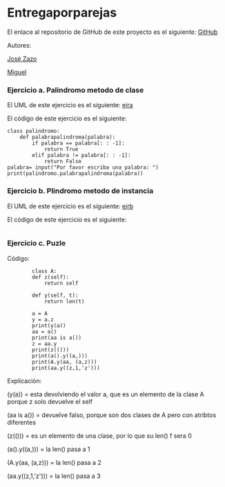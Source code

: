 # Entregaporparejas


El enlace al repositorio de GitHub de este proyecto es el siguiente: [GitHub](https://github.com/jzazooro/Entregaporparejas.git)

Autores:

[José Zazo](https://github.com/jzazooro)

[Miguel](https://github.com/migueliiin)

### Ejercicio a. Palindromo metodo de clase

El UML de este ejercicio es el siguiente:
[ejra](https://github.com/jzazooro/Entregaporparejas/blob/main/UML/ejercicioaUML.drawio.png)

El código de este ejercicio es el siguiente:

```
class palindromo:
    def palabrapalindroma(palabra):
        if palabra == palabra[: : -1]:
            return True
        elif palabra != palabra[: : -1]:
            return False
palabra= input("Por favor escriba una palabra: ")
print(palindromo.palabrapalindroma(palabra))
```

### Ejercicio b. Plindromo metodo de instancia


El UML de este ejercicio es el siguiente:
[ejrb]()

El código de este ejercicio es el siguiente:

```

```


### Ejercicio c. Puzle
    
Código:
    
``` 
        class A: 
        def z(self): 
            return self 
    
        def y(self, t): 
            return len(t) 
    
        a = A 
        y = a.z 
        print(y(a)) 
        aa = a() 
        print(aa is a()) 
        z = aa.y 
        print(z(())) 
        print(a().y((a,))) 
        print(A.y(aa, (a,z))) 
        print(aa.y((z,1,'z'))) 
```
Explicación:

(y(a)) = esta devolviendo el valor a, que es un elemento de la clase A porque z solo devuelve el self

(aa is a()) = devuelve falso, porque son dos clases de A pero con atribtos diferentes

(z(())) = es un elemento de una clase, por lo que su len() f sera 0

(a().y((a,))) = la len() pasa a 1

(A.y(aa, (a,z))) = la len() pasa a 2

(aa.y((z,1,'z'))) = la len() pasa a 3

